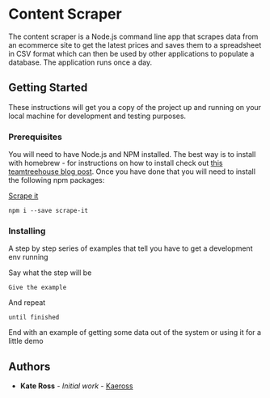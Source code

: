 # Content Scraper

The content scraper is a Node.js command line app that scrapes data from an ecommerce site to get the latest prices and saves them to a spreadsheet in CSV format which can then be used by other applications to populate a database. The application runs once a day.

## Getting Started

These instructions will get you a copy of the project up and running on your local machine for development and testing purposes.

### Prerequisites

You will need to have Node.js and NPM installed. The best way is to install with homebrew - for instructions on how to install check out [this teamtreehouse blog post](http://blog.teamtreehouse.com/install-node-js-npm-mac). Once you have done that you will need to install the following npm packages:

[Scrape it](https://github.com/IonicaBizau/scrape-it)

```
npm i --save scrape-it
```

### Installing

A step by step series of examples that tell you have to get a development env running

Say what the step will be

```
Give the example
```

And repeat

```
until finished
```

End with an example of getting some data out of the system or using it for a little demo


## Authors

* **Kate Ross** - *Initial work* - [Kaeross](https://github.com/kaeross)